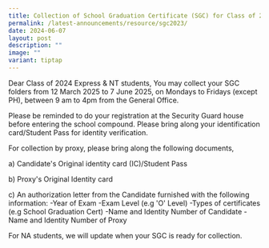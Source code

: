 ```yaml
---
title: Collection of School Graduation Certificate (SGC) for Class of 2023
permalink: /latest-announcements/resource/sgc2023/
date: 2024-06-07
layout: post
description: ""
image: ""
variant: tiptap
---
```

<p>Dear Class of 2024 Express &amp; NT&nbsp;students, You may collect your
SGC folders from 12 March&nbsp;2025 to&nbsp;7&nbsp;June 2025,&nbsp;on&nbsp;Mondays
to Fridays (except PH), between 9 am to 4pm from the General Office.</p>
<p>Please be reminded to do your registration at the Security Guard house
before entering the school compound. Please bring along your identification
card/Student Pass for identity verification.</p>
<p>For collection by proxy, please bring along the following documents,</p>
<p>a) Candidate's Original identity card (IC)/Student Pass</p>
<p>b) Proxy's Original Identity card</p>
<p>c) An authorization letter from the Candidate furnished with the following
information: -Year of Exam -Exam Level (e.g 'O' Level) -Types of certificates
(e.g School Graduation Cert) -Name and Identity Number of Candidate -Name
and Identity Number of Proxy</p>
<p>For NA students, we will update when your&nbsp;SGC is ready for collection.</p>